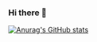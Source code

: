 ### Hi there 👋

[![Anurag's GitHub stats](https://github-readme-stats.vercel.app/api?username=haoyu-zc)](https://github.com/haoyu-ac/github-readme-stats)

<!--
**haoyu-zc/haoyu-zc** is a ✨ _special_ ✨ repository because its `README.md` (this file) appears on your GitHub profile.

Here are some ideas to get you started:

- 🔭 I’m currently working on ...
- 🌱 I’m currently learning ...
- 👯 I’m looking to collaborate on ...
- 🤔 I’m looking for help with ...
- 💬 Ask me about ...
- 📫 How to reach me: ...
- 😄 Pronouns: ...
- ⚡ Fun fact: ...
-->
